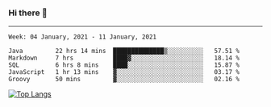 ### Hi there 👋
---
<!--START_SECTION:waka-->
```text
Week: 04 January, 2021 - 11 January, 2021

Java         22 hrs 14 mins  ██████████████▒░░░░░░░░░░   57.51 % 
Markdown     7 hrs           ████▓░░░░░░░░░░░░░░░░░░░░   18.14 % 
SQL          6 hrs 8 mins    ████░░░░░░░░░░░░░░░░░░░░░   15.87 % 
JavaScript   1 hr 13 mins    ▓░░░░░░░░░░░░░░░░░░░░░░░░   03.17 % 
Groovy       50 mins         ▓░░░░░░░░░░░░░░░░░░░░░░░░   02.16 % 
```
<!--END_SECTION:waka-->

[![Top Langs](https://github-readme-stats.vercel.app/api/top-langs/?username=HyunAh-iia&layout=compact)](https://github.com/anuraghazra/github-readme-stats)
<!--
**HyunAh-iia/HyunAh-iia** is a ✨ _special_ ✨ repository because its `README.md` (this file) appears on your GitHub profile.

Here are some ideas to get you started:

- 🔭 I’m currently working on ...
- 🌱 I’m currently learning ...
- 👯 I’m looking to collaborate on ...
- 🤔 I’m looking for help with ...
- 💬 Ask me about ...
- 📫 How to reach me: ...
- 😄 Pronouns: ...
- ⚡ Fun fact: ...
-->
